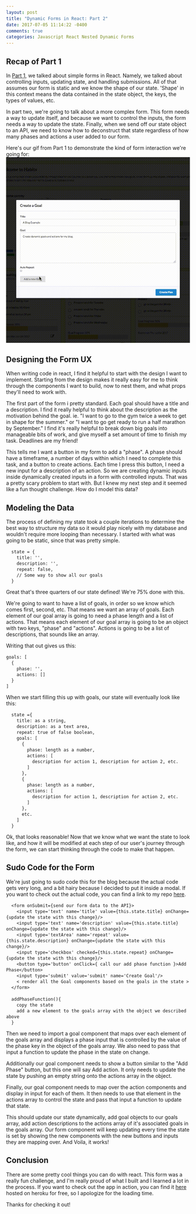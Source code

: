 ```yaml
---
layout: post
title: "Dynamic Forms in React: Part 2"
date: 2017-07-05 11:14:22 -0400
comments: true
categories: Javascript React Nested Dynamic Forms
---
```


## Recap of Part 1

In [Part 1](https://sammysteiner.github.io/blog/2017/07/02/dynamic-forms-in-react/), we talked about simple forms in React. Namely, we talked about controlling inputs, updating state, and handling submissions. All of that assumes our form is static and we know the shape of our state. 'Shape' in this context means the data contained in the state object, the keys, the types of values, etc.

In part two, we're going to talk about a more complex form. This form needs a way to update itself, and because we want to control the inputs, the form needs a way to update the state. Finally, when we send off our state object to an API, we need to know how to deconstruct that state regardless of how many phases and actions a user added to our form.

Here's our gif from Part 1 to demonstrate the kind of form interaction we're going for:
![Dynamic form gif](/assets/goalForm.gif)

## Designing the Form UX

When writing code in react, I find it helpful to start with the design I want to implement. Starting from the design makes it really easy for me to think through the components I want to build, now to nest them, and what props they'll need to work with.

The first part of the form i pretty standard. Each goal should have a title and a description. I find it really helpful to think about the description as the motivation behind the goal. ie. "I want to go to the gym twice a week to get in shape for the summer." or "I want to go get ready to run a half marathon by September." I find it's really helpful to break down big goals into manageable bits of work, and give myself a set amount of time to finish my task. Deadlines are my friend!

This tells me I want a button in my form to add a "phase". A phase should have a timeframe, a number of days within which I need to complete this task, and a button to create actions. Each time I press this button, I need a new input for a description of an action. So we are creating dynamic inputs inside dynamically created inputs in a form with controlled inputs. That was a pretty scary problem to start with. But I knew my next step and it seemed like a fun thought challenge. How do I model this data?

## Modeling the Data

The process of defining my state took a couple iterations to determine the best way to structure my data so it would play nicely with my database and wouldn't require more looping than necessary. I started with what was going to be static, since that was pretty simple.

```
  state = {
    title: '',
    description: '',
    repeat: false,
    // Some way to show all our goals
  }
```

Great that's three quarters of our state defined! We're 75% done with this.

We're going to want to have a list of goals, in order so we know which comes first, second, etc. That means we want an array of goals. Each element of our goal array is going to need a phase length and a list of actions. That means each element of our goal array is going to be an object with two keys, "phase" and "actions". Actions is going to be a list of descriptions, that sounds like an array.

Writing that out gives us this:

```
goals: [
  {
    phase: '',
    actions: []
  }
]
```

When we start filling this up with goals, our state will eventually look like this:

```
  state ={
    title: as a string,
    description: as a text area,
    repeat: true of false boolean,
    goals: [
      {
        phase: length as a number,
        actions: [
          description for action 1, description for action 2, etc.
        ]
      },
      {
        phase: length as a number,
        actions: [
          description for action 1, description for action 2, etc.
        ]
      },
      etc.
    ]
  }
```

Ok, that looks reasonable! Now that we know what we want the state to look like, and how it will be modified at each step of our user's journey through the form, we can start thinking through the code to make that happen.

## Sudo Code for the Form

We're just going to sudo code this for the blog because the actual code gets very long, and a bit hairy because I decided to put it inside a modal. If you want to check out the actual code, you can find a link to my repo [here]('https://github.com/SammySteiner/habits-client').

```
  <form onSubmit={send our form data to the API}>
    <input type='text' name='title' value={this.state.title} onChange={update the state with this change}/>
    <input type='text' name='description' value={this.state.title} onChange={update the state with this change}/>
    <input type='textArea' name='repeat' value={this.state.description} onChange={update the state with this change}/>
    <input type='checkbox' checked={this.state.repeat} onChange={update the state with this change}/>
    <button type='button' onClick={ call our add phase function }>Add Phase</button>
    <input type='submit' value='submit' name='Create Goal'/>
    < render all the Goal components based on the goals in the state >
  </form>

  addPhaseFunction(){
    copy the state
    add a new element to the goals array with the object we described above
  }
```

Then we need to import a goal component that maps over each element of the goals array and displays a phase input that is controlled by the value of the phase key in the object of the goals array. We also need to pass that input a function to update the phase in the state on change.

Additionally our goal component needs to show a button similar to the "Add Phase" button, but this one will say Add action. It only needs to update the state by pushing an empty string onto the actions array in the  object.

Finally, our goal component needs to map over the action components and display in input for each of them. It then needs to use that element in the actions array to control the state and pass that input a function to update that state.

This should update our state dynamically, add goal objects to our goals array, add action descriptions to the actions array of it's associated goals in the goals array. Our form component will keep updating every time the state is set by showing the new components with the new buttons and inputs they are mapping over. And Voila, it works!

## Conclusion

There are some pretty cool things you can do with react. This form was a really fun challenge, and I'm really proud of what I built and I learned a lot in the process. If you want to check out the app in action, you can find it [here]('habits-sammy-steiner.herokuapp.com') hosted on heroku for free, so I apologize for the loading time.

Thanks for checking it out!
